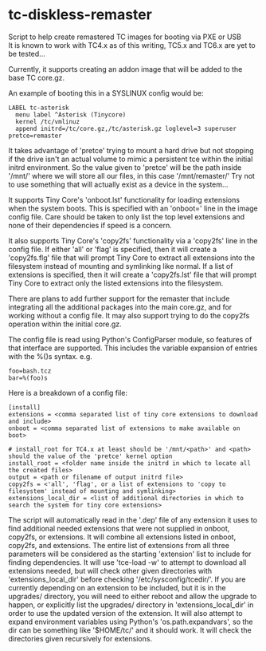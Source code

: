 # tc-diskless-remaster
Script to help create remastered TC images for booting via PXE or USB  
It is known to work with TC4.x as of this writing, TC5.x and TC6.x are yet to be tested...  

Currently, it supports creating an addon image that will be added to the base TC core.gz.  

An example of booting this in a SYSLINUX config would be:  

    LABEL tc-asterisk
      menu label ^Asterisk (Tinycore)
      kernel /tc/vmlinuz
      append initrd=/tc/core.gz,/tc/asterisk.gz loglevel=3 superuser pretce=remaster  

It takes advantage of 'pretce' trying to mount a hard drive but not stopping if the drive isn't an actual volume to mimic a persistent tce within the initial initrd environment. So the value given to 'pretce' will be the path inside '/mnt/' where we will store all our files, in this case '/mnt/remaster/' Try not to use something that will actually exist as a device in the system...  

It supports Tiny Core's 'onboot.lst' functionality for loading extensions when the system boots. This is specified with an 'onboot=' line in the image config file. Care should be taken to only list the top level extensions and none of their dependencies if speed is a concern.  

It also supports Tiny Core's 'copy2fs' functionality via a 'copy2fs' line in the config file. 
If either 'all' or 'flag' is specified, then it will create a 'copy2fs.flg' file that will prompt Tiny Core to extract all extensions into the filesystem instead of mounting and symlinking like normal.
If a list of extensions is specified, then it will create a 'copy2fs.lst' file that will prompt Tiny Core to extract only the listed extensions into the filesystem.    

There are plans to add further support for the remaster that include integrating all the additional packages into the main core.gz, and for working without a config file. It may also support trying to do the copy2fs operation within the initial core.gz.  

The config file is read using Python's ConfigParser module, so features of that interface are supported. This includes the variable expansion of entries with the %()s syntax. e.g.  

    foo=bash.tcz
    bar=%(foo)s

Here is a breakdown of a config file:  

    [install]
    extensions = <comma separated list of tiny core extensions to download and include>
    onboot = <comma separated list of extensions to make available on boot>
      
    # install_root for TC4.x at least should be '/mnt/<path>' and <path> should the value of the 'pretce' kernel option
    install_root = <folder name inside the initrd in which to locate all the created files>
    output = <path or filename of output initrd file>
    copy2fs = <'all', 'flag', or a list of extensions to 'copy to filesystem' instead of mounting and symlinking>
    extensions_local_dir = <list of additional directories in which to search the system for tiny core extensions>

The script will automatically read in the '.dep' file of any extension it uses to find additional needed extensions that were not supplied in onboot, copy2fs, or extensions.
It will combine all extensions listed in onboot, copy2fs, and extensions. The entire list of extensions from all three parameters will be considered as the starting 'extension' list to include for finding dependencies.
It will use 'tce-load -w' to attempt to download all extensions needed, but will check other given directories with 'extensions_local_dir' before checking '/etc/sysconfig/tcedir/'. If you are currently depending on an extension to be included, but it is in the upgrades/ directory, you will need to either reboot and allow the upgrade to happen, or explicitly list the upgrades/ directory in 'extensions_local_dir' in order to use the updated version of the extension. It will also attempt to expand environment variables using Python's 'os.path.expandvars', so the dir can be something like '$HOME/tc/' and it should work. It will check the directories given recursively for extensions.
